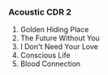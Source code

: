 ### Acoustic CDR 2

1. Golden Hiding Place
2. The Future Without You
3. I Don't Need Your Love
4. Conscious Life
5. Blood Connection